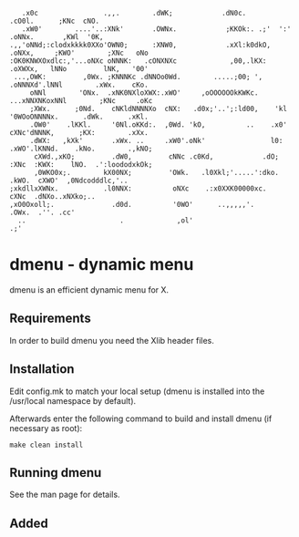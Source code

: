 ```    ..                              .;,             .oo.                       ..        .lx,  .;'
   .x0c                .,,.        .dWK;            .dN0c.                   .cO0l.      ;KNc  cNO.
   .xW0'        ....'..:XNk'       .OWNx.            ;KKOk:. .;'  ':'       .oNNx.       ,KWl  '0K,
.,,'oNNd;:clodxkkkk0XXo'OWN0;      :XNW0,            .xXl:k0dkO, .oNXx,     ;KWO'        ;XNc   oNo
:OK0KNWXOxdlc:,'...oNXc oNNNK:   .cONXNXc             ,00,.lKX:   .oXWXx,   lNNo         lNK,   '00'
 ...,OWK:         ,0Wx. ;KNNNKc .dNNOo0Wd.        .....;00; ',     .oNNNXd'.lNNl        .xWx.    cKo.
     oNNl        'ONx.  .xNK0NXloXWX:.xWO'     ,oOOOOOOkKWKc.     ...xNNXNKoxNNl        ;KNc     .oKc
     ;XWx.      ;0Nd.    cNKldNNNNXo  cNX:   .d0x;'..';:ld00,    'kl '0WOoONNNNx.      .dWk.      .xKl.
     .OW0'    .lKKl.     '0Nl.oKKd:.  ,0Wd. 'kO,          ..    .x0'  cXNc'dNNNK,      ;KX:        .xXx.
     .dWX:   ,kXk'       .xWx. ..     .xW0'.oNk'                l0:   .xWO'.lKNNd.    .kNo.        .,kNO;
      cXWd.,xKO;         .dW0,         cNNc .c0Kd,            .dO;     :XNc  :KWX:    lNO.  .':loododxkOk;
      ,0WKO0x;.        kX00NX;         'OWk.   .l0Xkl;'.....':dko.     .kWO.  cXWO'  ,0Ndcodddlc,'..
;xkdllxXWNx.           .l0NNX:          oNXc    .:x0XXK00000xc.         cXNc  .dNXo..xNXko;..
,xO0Oxoll;.              .d0d.          '0WO'      ..,,,,,'.            .OWx.  .''. .cc'
  ..                       .             ,ol'                            .;'

```

# dmenu - dynamic menu
dmenu is an efficient dynamic menu for X.


## Requirements
In order to build dmenu you need the Xlib header files.


## Installation
Edit config.mk to match your local setup (dmenu is installed into
the /usr/local namespace by default).

Afterwards enter the following command to build and install dmenu
(if necessary as root):

    make clean install


## Running dmenu
See the man page for details.


## Added
